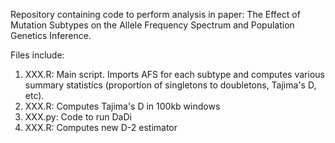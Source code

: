 Repository containing code to perform analysis in paper: The Effect of Mutation Subtypes on the Allele Frequency Spectrum and Population Genetics Inference.

Files include:
1) XXX.R: Main script. Imports AFS for each subtype and computes various summary statistics (proportion of singletons to doubletons, Tajima's D, etc).
2) XXX.R: Computes Tajima's D in 100kb windows 
3) XXX.py: Code to run DaDi 
4) XXX.R: Computes new D-2 estimator 
